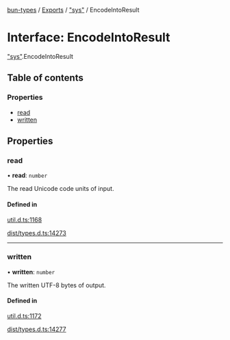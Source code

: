[bun-types](../README.md) / [Exports](../modules.md) / ["sys"](../modules/sys_.md) / EncodeIntoResult

# Interface: EncodeIntoResult

["sys"](../modules/sys_.md).EncodeIntoResult

## Table of contents

### Properties

- [read](sys_.EncodeIntoResult.md#read)
- [written](sys_.EncodeIntoResult.md#written)

## Properties

### read

• **read**: `number`

The read Unicode code units of input.

#### Defined in

[util.d.ts:1168](https://github.com/valgaze/bun-types/blob/5e53f27/util.d.ts#L1168)

[dist/types.d.ts:14273](https://github.com/valgaze/bun-types/blob/5e53f27/dist/types.d.ts#L14273)

___

### written

• **written**: `number`

The written UTF-8 bytes of output.

#### Defined in

[util.d.ts:1172](https://github.com/valgaze/bun-types/blob/5e53f27/util.d.ts#L1172)

[dist/types.d.ts:14277](https://github.com/valgaze/bun-types/blob/5e53f27/dist/types.d.ts#L14277)
